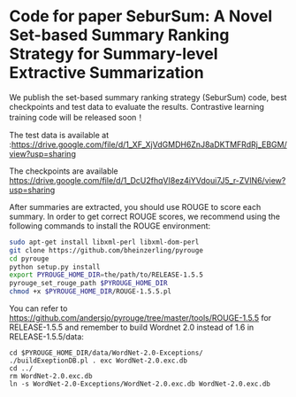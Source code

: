 # Code for paper SeburSum: A Novel Set-based Summary Ranking Strategy for Summary-level Extractive Summarization


We publish the set-based summary ranking strategy (SeburSum) code, best checkpoints and test data to evaluate the results.
Contrastive learning training code will be released soon！

The test data is available at :<https://drive.google.com/file/d/1_XF_XjVdGMDH6ZnJ8aDKTMFRdRj_EBGM/view?usp=sharing>

The  checkpoints are available <https://drive.google.com/file/d/1_DcU2fhqVI8ez4iYVdoui7J5_r-ZVlN6/view?usp=sharing>



After summaries are extracted, you should use ROUGE to score each summary.  In order to get correct ROUGE scores, we recommend using the following commands to install the ROUGE environment:

```bash
sudo apt-get install libxml-perl libxml-dom-perl
git clone https://github.com/bheinzerling/pyrouge
cd pyrouge
python setup.py install
export PYROUGE_HOME_DIR=the/path/to/RELEASE-1.5.5
pyrouge_set_rouge_path $PYROUGE_HOME_DIR
chmod +x $PYROUGE_HOME_DIR/ROUGE-1.5.5.pl
```

You can refer to https://github.com/andersjo/pyrouge/tree/master/tools/ROUGE-1.5.5 for RELEASE-1.5.5 and remember to build  Wordnet 2.0 instead of 1.6 in RELEASE-1.5.5/data:

```
cd $PYROUGE_HOME_DIR/data/WordNet-2.0-Exceptions/
./buildExeptionDB.pl . exc WordNet-2.0.exc.db
cd ../
rm WordNet-2.0.exc.db
ln -s WordNet-2.0-Exceptions/WordNet-2.0.exc.db WordNet-2.0.exc.db
```

